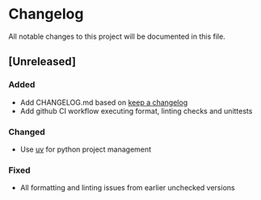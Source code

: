 # Changelog

All notable changes to this project will be documented in this file.


## [Unreleased]

### Added

- Add CHANGELOG.md based on [keep a changelog](https://keepachangelog.com/en/1.1.0/)
- Add github CI workflow executing format, linting checks and unittests

### Changed

- Use [uv](https://docs.astral.sh/uv/) for python project management

### Fixed

- All formatting and linting issues from earlier unchecked versions
